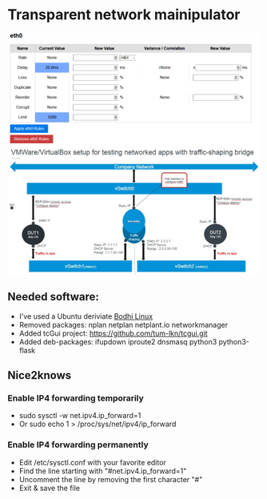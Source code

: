 # Transparent network mainipulator
![Using tcgui](https://github.com/tum-lkn/tcgui/blob/master/tcgui.png)
![Overview](overview.JPG)

## Needed software:
- I've used a Ubuntu deriviate [Bodhi Linux](https://www.bodhilinux.com/)
- Removed packages: nplan netplan netplant.io networkmanager
- Added tcGui project: https://github.com/tum-lkn/tcgui.git
- Added deb-packages: ifupdown iproute2 dnsmasq python3 python3-flask 


## Nice2knows
### Enable IP4 forwarding temporarily
- sudo sysctl -w net.ipv4.ip_forward=1
- Or sudo echo 1 > /proc/sys/net/ipv4/ip_forward

### Enable IP4 forwarding permanently
- Edit /etc/sysctl.conf with your favorite editor
- Find the line starting with "#net.ipv4.ip_forward=1"
- Uncomment the line by removing the first character "#"
- Exit & save the file
